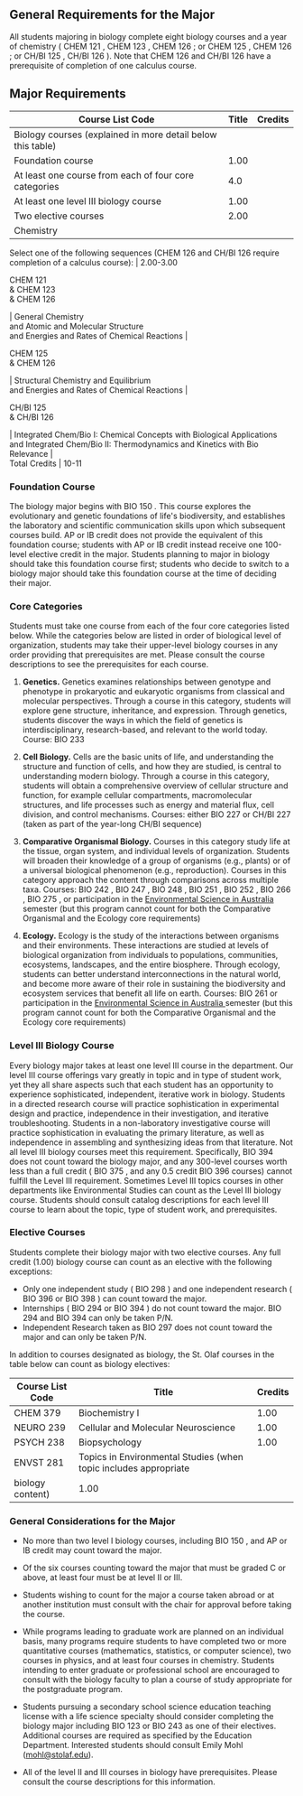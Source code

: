 ##  General Requirements for the Major

All students majoring in biology complete eight biology courses and a year of
chemistry (  CHEM 121  ,  CHEM 123  ,  CHEM 126  ; or  CHEM 125  ,  CHEM 126
; or  CH/BI 125  ,  CH/BI 126  ). Note that CHEM 126 and CH/BI 126 have a
prerequisite of completion of one calculus course.

##  Major Requirements

Course List  Code  |  Title  |  Credits  
---|---|---  
Biology courses (explained in more detail below this table)  |  
Foundation course  |  1.00  
At least one course from each of four core categories  |  4.0  
At least one level III biology course  |  1.00  
Two elective courses  |  2.00  
Chemistry  |  
Select one of the following sequences (CHEM 126 and CH/BI 126 require
completion of a calculus course):  |  2.00-3.00  
  
CHEM 121  
& CHEM 123  
& CHEM 126

|  General Chemistry  
and Atomic and Molecular Structure  
and Energies and Rates of Chemical Reactions  |  
  
CHEM 125  
& CHEM 126

|  Structural Chemistry and Equilibrium  
and Energies and Rates of Chemical Reactions  |  
  
CH/BI 125  
& CH/BI 126

|  Integrated Chem/Bio I: Chemical Concepts with Biological Applications  
and Integrated Chem/Bio II: Thermodynamics and Kinetics with Bio Relevance  |  
Total Credits  |  10-11  
  
###  Foundation Course

The biology major begins with  BIO 150  _._ This course explores the
evolutionary and genetic foundations of life's biodiversity, and establishes
the laboratory and scientific communication skills upon which subsequent
courses build. AP or IB credit does not provide the equivalent of this
foundation course; students with AP or IB credit instead receive one 100-level
elective credit in the major. Students planning to major in biology should
take this foundation course first; students who decide to switch to a biology
major should take this foundation course at the time of deciding their major.

###  Core Categories

Students must take one course from each of the four core categories listed
below. While the categories below are listed in order of biological level of
organization, students may take their upper-level biology courses in any order
providing that prerequisites are met. Please consult the course descriptions
to see the prerequisites for each course.

  1. **Genetics.** Genetics examines relationships between genotype and phenotype in prokaryotic and eukaryotic organisms from classical and molecular perspectives. Through a course in this category, students will explore gene structure, inheritance, and expression. Through genetics, students discover the ways in which the field of genetics is interdisciplinary, research-based, and relevant to the world today. Course:  BIO 233 

  2. **Cell Biology.** Cells are the basic units of life, and understanding the structure and function of cells, and how they are studied, is central to understanding modern biology. Through a course in this category, students will obtain a comprehensive overview of cellular structure and function, for example cellular compartments, macromolecular structures, and life processes such as energy and material flux, cell division, and control mechanisms. Courses: either  BIO 227  or  CH/BI 227  (taken as part of the year-long CH/BI sequence) 

  3. **Comparative Organismal Biology.** Courses in this category study life at the tissue, organ system, and individual levels of organization. Students will broaden their knowledge of a group of organisms (e.g., plants) or of a universal biological phenomenon (e.g., reproduction). Courses in this category approach the content through comparisons across multiple  taxa. Courses:  BIO 242  ,  BIO 247  ,  BIO 248  ,  BIO 251  ,  BIO 252  ,  BIO 266  ,  BIO 275  , or participation in the [ Environmental Science in Australia ](http://wp.stolaf.edu/environmental-studies/environmental-science-in-australia-2/) semester (but this program cannot count for both the Comparative Organismal and the Ecology core requirements) 
  4. **Ecology.** Ecology is the study of the interactions between organisms and their environments. These interactions are studied at levels of biological organization from individuals to populations, communities, ecosystems, landscapes, and the entire biosphere. Through ecology, students can better understand interconnections in the natural world, and become more aware of their role in sustaining the biodiversity and ecosystem services that benefit all life on earth. Courses:  BIO 261  or participation in the [ Environmental Science in Australia ](http://wp.stolaf.edu/environmental-studies/environmental-science-in-australia-2/) semester (but this program cannot count for both the Comparative Organismal and the Ecology core requirements) 

###  Level III Biology Course

Every biology major takes at least one level III course in the department. Our
level III course offerings vary greatly in topic and in type of student work,
yet they all share aspects such that each student has an opportunity to
experience sophisticated, independent, iterative work in biology. Students in
a directed research course will practice sophistication in experimental design
and practice, independence in their investigation, and iterative
troubleshooting. Students in a non-laboratory investigative course will
practice sophistication in evaluating the primary literature, as well as
independence in assembling and synthesizing ideas from that literature. Not
all level III biology courses meet this requirement. Specifically,  BIO 394
does not count toward the biology major, and any 300-level courses worth less
than a full credit (  BIO 375  , and any 0.5 credit  BIO 396  courses) cannot
fulfill the Level III requirement. Sometimes Level III topics courses in other
departments like Environmental Studies can count as the Level III biology
course. Students should consult catalog descriptions for each level III course
to learn about the topic, type of student work, and prerequisites.

###  Elective Courses

Students complete their biology major with two elective courses. Any full
credit (1.00) biology course can count as an elective with the following
exceptions:

  * Only one independent study (  BIO 298  ) and one independent research (  BIO 396  or  BIO 398  ) can count toward the major. 
  * Internships (  BIO 294  or  BIO 394  ) do not count toward the major.  BIO 294  and  BIO 394  can only be taken P/N. 
  * Independent Research taken as BIO 297 does not count toward the major and can only be taken P/N. 

In addition to courses designated as biology, the St. Olaf courses in the
table below can count as biology electives:

Course List  Code  |  Title  |  Credits  
---|---|---  
CHEM 379  |  Biochemistry I  |  1.00  
NEURO 239  |  Cellular and Molecular Neuroscience  |  1.00  
PSYCH 238  |  Biopsychology  |  1.00  
ENVST 281  |  Topics in Environmental Studies (when topic includes appropriate
biology content)  |  1.00  
  
###  General Considerations for the Major

  * No more than two level I biology courses, including  BIO 150  , and AP or IB credit may count toward the major. 

  * Of the six courses counting toward the major that must be graded C or above, at least four must be at level II or III. 

  * Students wishing to count for the major a course taken abroad or at another institution must consult with the chair for approval before taking the course. 

  * While programs leading to graduate work are planned on an individual basis, many programs require students to have completed two or more quantitative courses (mathematics, statistics, or computer science), two courses in physics, and at least four courses in chemistry. Students intending to enter graduate or professional school are encouraged to consult with the biology faculty to plan a course of study appropriate for the postgraduate program. 

  * Students pursuing a secondary school science education teaching license with a life science specialty should consider completing the biology major including  BIO 123  or  BIO 243  as one of their electives. Additional courses are required as specified by the Education Department. Interested students should consult Emily Mohl (mohl@stolaf.edu). 

  * All of the level II and III courses in biology have prerequisites. Please consult the course descriptions for this information. 

